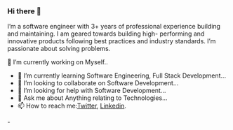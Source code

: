 ### Hi there 👋
I’m a software engineer with 3+ years of professional experience building and maintaining.  I am geared towards building high- performing and innovative products following best practices and industry standards. I’m passionate about solving problems.

🔭 I’m currently working on Myself..
- 🌱 I’m currently learning Software Engineering, Full Stack Development...
- 👯 I’m looking to collaborate on Software Development...
- 🤔 I’m looking for help with Software Development...
- 💬 Ask me about Anything relating to Technologies...
- 📫 How to reach me:<a href="https://twitter.com/sunnet4me" rel="nofollow" _blank>Twitter</a>, <a href="https://www.linkedin.com/in/sunday-a-jimoh-1195b8173/" rel="nofollow">Linkedin</a>.</li>
</ul>
- 
<!--
**sunday4me/sunday4me** is a ✨ _special_ ✨ repository because its `README.md` (this file) appears on your GitHub profile.

Here are some ideas to get you started:

- 
- 😄 Pronouns: ...
- ⚡ Fun fact: ...
-->
